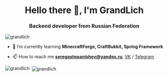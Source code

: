 <h1 align="center">Hello there 👋, I'm GrandLich</h1>
<h3 align="center">Backend developer from Russian Federation</h3>

<p align="left"> <img src="https://komarev.com/ghpvc/?username=grandlich" alt="grandlich" /> </p>

- 🌱 I’m currently learning **MinecraftForge, CraftBukkit, Spring Framework**

- 📫 How to reach me **seregastepanishev@yandex.ru**, [VK](https://vk.com/l_l_l_mister_lich_l_l_l) / [Telegram](https://teleg.run/grand_mrlich)

<p><img align="left" src="https://github-readme-stats.vercel.app/api/top-langs/?username=grandlich&layout=compact" alt="grandlich" /></p>

<p>&nbsp;<img align="center" src="https://github-readme-stats.vercel.app/api?username=grandlich&show_icons=true" alt="grandlich" /></p>

